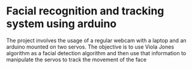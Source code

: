 # Facial recognition and tracking system using arduino

The project involves the usage of a regular webcam with a laptop and an arduino mounted on two servos. The objective is to use Viola Jones algorithm as a facial detection algorithm and then use that information to manipulate the servos to track the movement of the face 
